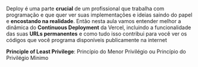 Deploy é uma parte **crucial** de um profissional que trabalha com programação e que quer ver suas implementações e ideias saindo do papel e **encostando na realidade**. Então nesta aula vamos entender melhor a dinâmica do **Continuous Deployment** da Vercel, incluindo a funcionalidade das suas **URLs permanentes** e como tudo isso contribui para você ver os códigos que você programa disponíveis publicamente na internet

**Principle of Least Privilege**: Princípio do Menor Privilégio ou Princípio do Privilégio Minimo

